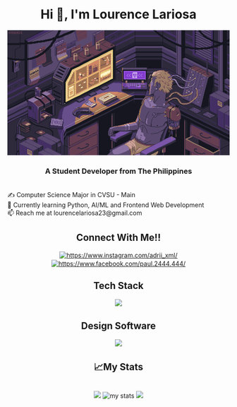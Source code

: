 <h1 align="center">Hi 👋, I'm Lourence Lariosa</h1>
<p align="center">
  <img src="computer1.gif" alt="animated" width="600" />
</p>
<h3 align="center">A Student Developer from The Philippines</h3>
<br>
✍️ Computer Science Major in CVSU - Main  <br/>
🌱 Currently learning Python, AI/ML and Frontend Web Development <br/>
📫 Reach me at lourencelariosa23@gmail.com <br/>

<h2 align="center">Connect With Me!!</h2>
<p align="center">
<a href="https://www.instagram.com/_renznavi/" target="_blank"><img align="center" src="https://raw.githubusercontent.com/rahuldkjain/github-profile-readme-generator/master/src/images/icons/Social/instagram.svg" alt="https://www.instagram.com/adrii_xml/" height="30" width="40" /></a>
<a href="https://www.facebook.com/profile.php?id=100084884895068" target="_blank"><img align="center" src="https://raw.githubusercontent.com/rahuldkjain/github-profile-readme-generator/master/src/images/icons/Social/facebook.svg" alt="https://www.facebook.com/paul.2444.444/" height="30" width="40" /></a>
</p>

<h2 align="center">Tech Stack</h2>
<p align="center">
  <a align="center" href="https://skillicons.dev">
    <img src="https://skillicons.dev/icons?i=py,java,html,css,php,&perline=8" />
  </a>
</p>

<h2 align="center">Design Software</h2>
<p align="center">
  <a align="center" href="https://skillicons.dev">
    <img src="https://skillicons.dev/icons?i=figma,ps" />
  </a>
</p>

<h2 align="center">📈My Stats</h2>
  <br/>
<div align="center">
<a href="https://git.io/streak-stats"><img src="https://streak-stats.demolab.com?user=Y3su&theme=nightowl&border_radius=10&order=3" height="150" /></a>
<img alt='my stats' src="https://github-readme-stats.vercel.app/api?username=Y3su&hide_title=true&hide_rank=false&show_icons=true&include_all_commits=true&count_private=true&disable_animations=false&theme=nightowl&locale=en&order=1" height="150">
<img src="https://github-readme-stats.vercel.app/api/top-langs/?username=Y3su&hide_title=true&layout=compact&theme=nightowl&card_width=320&langs_count=6&order=2" height="150" />
</div>
